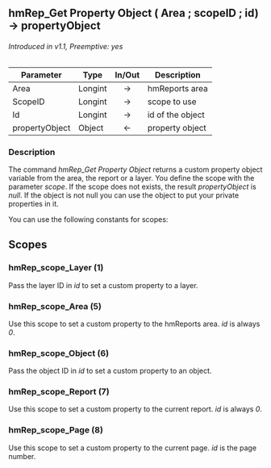 ## hmRep_Get Property Object ( Area ; scopeID ; id) → propertyObject
###### Introduced in v1.1, Preemptive: yes

|Parameter|Type|In/Out|Description
|---|---|:---:|---
|Area|Longint|→|hmReports area
|ScopeID|Longint|→|scope to use
|Id|Longint|→|id of the object
|propertyObject|Object|←|property object

### Description
The command *hmRep_Get Property Object* returns a custom property object variable from the area, the report or a layer. You define the scope with the parameter *scope*.
If the scope does not exists, the result *propertyObject* is *null*. If the object is not null you can use the object to put your private properties in it.

You can use the following constants for scopes:

## Scopes
### hmRep_scope_Layer (1)
Pass the layer ID in *id* to set a custom property to a layer.

### hmRep_scope_Area (5)
Use this scope to set a custom property to the hmReports area. *id* is always *0*.

### hmRep_scope_Object (6)
Pass the object ID in *id* to set a custom property to an object.

### hmRep_scope_Report (7)
Use this scope to set a custom property to the current report. *id* is always *0*.

### hmRep_scope_Page (8)
Use this scope to set a custom property to the current page. *id* is the page number.
